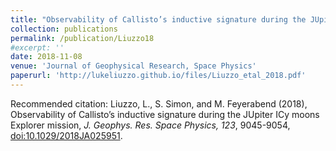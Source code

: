 ```yaml
---
title: "Observability of Callisto’s inductive signature during the JUpiter ICy moons Explorer mission"
collection: publications
permalink: /publication/Liuzzo18
#excerpt: ''
date: 2018-11-08
venue: 'Journal of Geophysical Research, Space Physics'
paperurl: 'http://lukeliuzzo.github.io/files/Liuzzo_etal_2018.pdf'
---
```


Recommended citation: Liuzzo, L., S. Simon, and M. Feyerabend (2018), Observability of Callisto’s inductive signature during the JUpiter ICy moons Explorer mission, <i>J. Geophys. Res. Space Physics, 123</i>, 9045-9054, [doi:10.1029/2018JA025951](https://doi.org/10.1029/2018JA025951).
